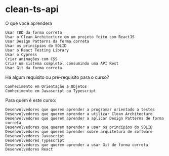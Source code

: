 # clean-ts-api

O que você aprenderá

    Usar TDD da forma correta
    Usar o Clean Architecture em um projeto feito com ReactJS
    Usar Design Patterns da forma correta
    Usar os princípios do SOLID
    Usar o React Testing Library
    Usar o Cypress
    Criar animações com CSS
    Criar um sistema completo, consumindo uma API Rest
    Usar Git da forma correta

Há algum requisito ou pré-requisito para o curso?

    Conhecimento em Orientação a Objetos
    Conhecimento em Javascript ou Typescript

Para quem é este curso:

    Desenvolvedores que querem aprender a programar orientado a testes
    Desenvolvedores que querem aprender a utilizar Clean Architecture
    Desenvolvedores que querem aprender a aplicar Design Patterns de forma correta
    Desenvolvedores que querem aprender a usar os princípios do SOLID
    Desenvolvedores que querem aprender sobre arquitetura de software
    Desenvolvedores Javascript
    Desenvolvedores Typescript
    Desenvolvedores que querem aprender a usar Git de forma correta
    Desenvolvedores React